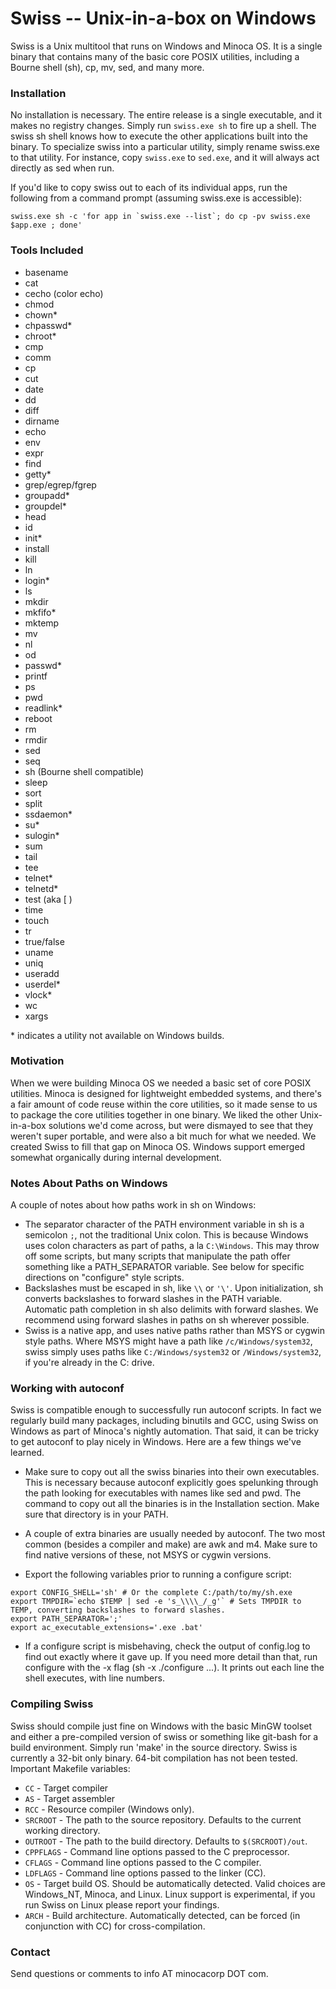 # Swiss -- Unix-in-a-box on Windows

Swiss is a Unix multitool that runs on Windows and Minoca OS. It is a single binary that contains many of the basic core POSIX utilities, including a Bourne shell (sh), cp, mv, sed, and many more.

### Installation
No installation is necessary. The entire release is a single executable, and it makes no registry changes. Simply run `swiss.exe sh` to fire up a shell. The swiss sh shell knows how to execute the other applications built into the binary. To specialize swiss into a particular utility, simply rename swiss.exe to that utility. For instance, copy `swiss.exe` to `sed.exe`, and it will always act directly as sed when run.

If you'd like to copy swiss out to each of its individual apps, run the following from a command prompt (assuming swiss.exe is accessible):

```
swiss.exe sh -c 'for app in `swiss.exe --list`; do cp -pv swiss.exe $app.exe ; done'
```

### Tools Included
* basename
* cat
* cecho (color echo)
* chmod
* chown*
* chpasswd*
* chroot*
* cmp
* comm
* cp
* cut
* date
* dd
* diff
* dirname
* echo
* env
* expr
* find
* getty*
* grep/egrep/fgrep
* groupadd*
* groupdel*
* head
* id
* init*
* install
* kill
* ln
* login*
* ls
* mkdir
* mkfifo*
* mktemp
* mv
* nl
* od
* passwd*
* printf
* ps
* pwd
* readlink*
* reboot
* rm
* rmdir
* sed
* seq
* sh (Bourne shell compatible)
* sleep
* sort
* split
* ssdaemon*
* su*
* sulogin*
* sum
* tail
* tee
* telnet*
* telnetd*
* test (aka [ )
* time
* touch
* tr
* true/false
* uname
* uniq
* useradd
* userdel*
* vlock*
* wc
* xargs

\* indicates a utility not available on Windows builds.

### Motivation
When we were building Minoca OS we needed a basic set of core POSIX utilities. Minoca is designed for lightweight embedded systems, and there's a fair amount of code reuse within the core utilities, so it made sense to us to package the core utilities together in one binary. We liked the other Unix-in-a-box solutions we'd come across, but were dismayed to see that they weren't super portable, and were also a bit much for what we needed. We created Swiss to fill that gap on Minoca OS. Windows support emerged somewhat organically during internal development.

### Notes About Paths on Windows
A couple of notes about how paths work in sh on Windows:
   * The separator character of the PATH environment variable in sh is a semicolon `;`, not the traditional Unix colon. This is because Windows uses colon characters as part of paths, a la `C:\Windows`. This may throw off some scripts, but many scripts that manipulate the path offer something like a PATH_SEPARATOR variable. See below for specific directions on "configure" style scripts.
   * Backslashes must be escaped in sh, like `\\` or `'\'`. Upon initialization, sh converts backslashes to forward slashes in the PATH variable. Automatic path completion in sh also delimits with forward slashes. We recommend using forward slashes in paths on sh wherever possible.
   * Swiss is a native app, and uses native paths rather than MSYS or cygwin style paths. Where MSYS might have a path like `/c/Windows/system32`, swiss simply uses paths like `C:/Windows/system32` or `/Windows/system32`, if you're already in the C: drive.

### Working with autoconf
Swiss is compatible enough to successfully run autoconf scripts. In fact we regularly build many packages, including binutils and GCC, using Swiss on Windows as part of Minoca's nightly automation. That said, it can be tricky to get autoconf to play nicely in Windows. Here are a few things we've learned.

* Make sure to copy out all the swiss binaries into their own executables. This is necessary because autoconf explicitly goes spelunking through the path looking for executables with names like sed and pwd. The command to copy out all the binaries is in the Installation section. Make sure that directory is in your PATH.
* A couple of extra binaries are usually needed by autoconf. The two most common (besides a compiler and make) are awk and m4. Make sure to find native versions of these, not MSYS or cygwin versions.

* Export the following variables prior to running a configure script:
```
export CONFIG_SHELL='sh' # Or the complete C:/path/to/my/sh.exe
export TMPDIR=`echo $TEMP | sed -e 's_\\\\_/_g'` # Sets TMPDIR to TEMP, converting backslashes to forward slashes.
export PATH_SEPARATOR=';'
export ac_executable_extensions='.exe .bat'
```
* If a configure script is misbehaving, check the output of config.log to find out exactly where it gave up. If you need more detail than that, run configure with the -x flag (sh -x ./configure ...). It prints out each line the shell executes, with line numbers.

### Compiling Swiss
Swiss should compile just fine on Windows with the basic MinGW toolset and either a pre-compiled version of swiss or something like git-bash for a build environment. Simply run 'make' in the source directory. Swiss is currently a 32-bit only binary. 64-bit compilation has not been tested.
Important Makefile variables:
* `CC` - Target compiler
* `AS` - Target assembler
* `RCC` - Resource compiler (Windows only).
* `SRCROOT` - The path to the source repository. Defaults to the current working directory.
* `OUTROOT` - The path to the build directory. Defaults to `$(SRCROOT)/out`.
* `CPPFLAGS` - Command line options passed to the C preprocessor.
* `CFLAGS` - Command line options passed to the C compiler.
* `LDFLAGS` - Command line options passed to the linker (CC).
* `OS` - Target build OS. Should be automatically detected. Valid choices are Windows_NT, Minoca, and Linux. Linux support is experimental, if you run Swiss on Linux please report your findings.
* `ARCH` - Build architecture. Automatically detected, can be forced (in conjunction with CC) for cross-compilation.

### Contact

Send questions or comments to info AT minocacorp DOT com.

